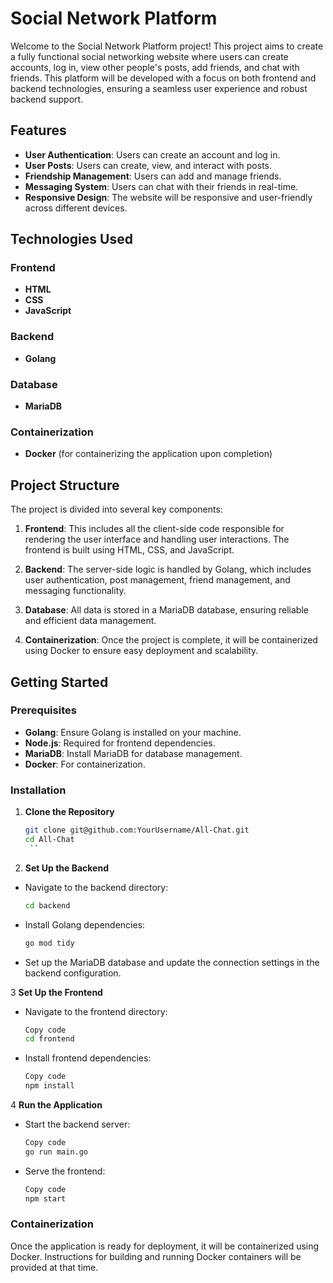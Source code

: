 # Social Network Platform

Welcome to the Social Network Platform project! This project aims to create a fully functional social networking website where users can create accounts, log in, view other people's posts, add friends, and chat with friends. This platform will be developed with a focus on both frontend and backend technologies, ensuring a seamless user experience and robust backend support.

## Features

- **User Authentication**: Users can create an account and log in.
- **User Posts**: Users can create, view, and interact with posts.
- **Friendship Management**: Users can add and manage friends.
- **Messaging System**: Users can chat with their friends in real-time.
- **Responsive Design**: The website will be responsive and user-friendly across different devices.

## Technologies Used

### Frontend

- **HTML**
- **CSS**
- **JavaScript**

### Backend

- **Golang**

### Database

- **MariaDB**

### Containerization

- **Docker** (for containerizing the application upon completion)

## Project Structure

The project is divided into several key components:

1. **Frontend**: This includes all the client-side code responsible for rendering the user interface and handling user interactions. The frontend is built using HTML, CSS, and JavaScript.

2. **Backend**: The server-side logic is handled by Golang, which includes user authentication, post management, friend management, and messaging functionality.

3. **Database**: All data is stored in a MariaDB database, ensuring reliable and efficient data management.

4. **Containerization**: Once the project is complete, it will be containerized using Docker to ensure easy deployment and scalability.

## Getting Started

### Prerequisites

- **Golang**: Ensure Golang is installed on your machine.
- **Node.js**: Required for frontend dependencies.
- **MariaDB**: Install MariaDB for database management.
- **Docker**: For containerization.

### Installation

1. **Clone the Repository**

   ```sh
   git clone git@github.com:YourUsername/All-Chat.git
   cd All-Chat
    ``
2. **Set Up the Backend**

- Navigate to the backend directory:

  ```sh
  cd backend
  ```
- Install Golang dependencies:
    ```sh
    go mod tidy
    ```
- Set up the MariaDB database and update the connection settings in the backend configuration.


3 **Set Up the Frontend**
- Navigate to the frontend directory:
    ```sh
    Copy code
    cd frontend
    ```
- Install frontend dependencies:
    ```sh
    Copy code
    npm install
    ```

4 **Run the Application**
- Start the backend server:
    ```sh
    Copy code
    go run main.go
    ```
- Serve the frontend:
    ```sh
    Copy code
    npm start
    ```

### Containerization
Once the application is ready for deployment, it will be containerized using Docker. Instructions for building and running Docker containers will be provided at that time.